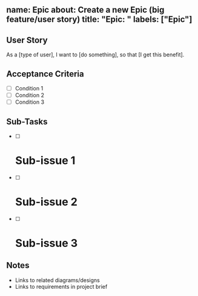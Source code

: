 name: Epic
about: Create a new Epic (big feature/user story)
title: "Epic: "
labels: ["Epic"]
---

## User Story
As a [type of user], I want to [do something], so that [I get this benefit].

## Acceptance Criteria
- [ ] Condition 1
- [ ] Condition 2
- [ ] Condition 3

## Sub-Tasks
- [ ] # Sub-issue 1
- [ ] # Sub-issue 2
- [ ] # Sub-issue 3

## Notes
- Links to related diagrams/designs
- Links to requirements in project brief
